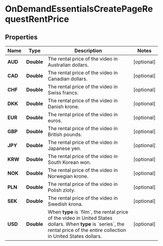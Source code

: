 

# OnDemandEssentialsCreatePageRequestRentPrice


## Properties

| Name | Type | Description | Notes |
|------------ | ------------- | ------------- | -------------|
|**AUD** | **Double** | The rental price of the video in Australian dollars. |  [optional] |
|**CAD** | **Double** | The rental price of the video in Canadian dollars. |  [optional] |
|**CHF** | **Double** | The rental price of the video in Swiss francs. |  [optional] |
|**DKK** | **Double** | The rental price of the video in Danish krone. |  [optional] |
|**EUR** | **Double** | The rental price of the video in euros. |  [optional] |
|**GBP** | **Double** | The rental price of the video in British pounds. |  [optional] |
|**JPY** | **Double** | The rental price of the video in Japanese yen. |  [optional] |
|**KRW** | **Double** | The rental price of the video in South Korean won. |  [optional] |
|**NOK** | **Double** | The rental price of the video in Norwegian krone. |  [optional] |
|**PLN** | **Double** | The rental price of the video in Polish zloty. |  [optional] |
|**SEK** | **Double** | The rental price of the video in Swedish krona. |  [optional] |
|**USD** | **Double** | When **type** is &#x60;film&#x60;, the rental price of the video in United States dollars. When **type** is &#x60;series&#x60;, the rental price of the entire collection in United States dollars. |  [optional] |



